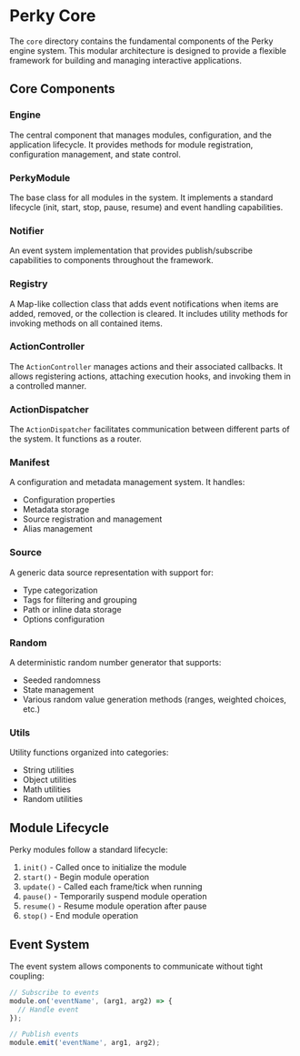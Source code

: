 # Perky Core

The `core` directory contains the fundamental components of the Perky engine system. This modular architecture is designed to provide a flexible framework for building and managing interactive applications.


## Core Components

### Engine
The central component that manages modules, configuration, and the application lifecycle. It provides methods for module registration, configuration management, and state control.

### PerkyModule
The base class for all modules in the system. It implements a standard lifecycle (init, start, stop, pause, resume) and event handling capabilities.

### Notifier
An event system implementation that provides publish/subscribe capabilities to components throughout the framework.

### Registry
A Map-like collection class that adds event notifications when items are added, removed, or the collection is cleared. It includes utility methods for invoking methods on all contained items.

### ActionController
The `ActionController` manages actions and their associated callbacks. It allows registering actions, attaching execution hooks, and invoking them in a controlled manner.

### ActionDispatcher
The `ActionDispatcher` facilitates communication between different parts of the system. It functions as a router.

### Manifest
A configuration and metadata management system. It handles:
- Configuration properties
- Metadata storage
- Source registration and management
- Alias management

### Source
A generic data source representation with support for:
- Type categorization
- Tags for filtering and grouping
- Path or inline data storage
- Options configuration

### Random
A deterministic random number generator that supports:
- Seeded randomness
- State management
- Various random value generation methods (ranges, weighted choices, etc.)

### Utils
Utility functions organized into categories:
- String utilities
- Object utilities
- Math utilities
- Random utilities


## Module Lifecycle

Perky modules follow a standard lifecycle:

1. `init()` - Called once to initialize the module
2. `start()` - Begin module operation
3. `update()` - Called each frame/tick when running
4. `pause()` - Temporarily suspend module operation
5. `resume()` - Resume module operation after pause
6. `stop()` - End module operation

## Event System

The event system allows components to communicate without tight coupling:

```javascript
// Subscribe to events
module.on('eventName', (arg1, arg2) => {
  // Handle event
});

// Publish events
module.emit('eventName', arg1, arg2);
```
